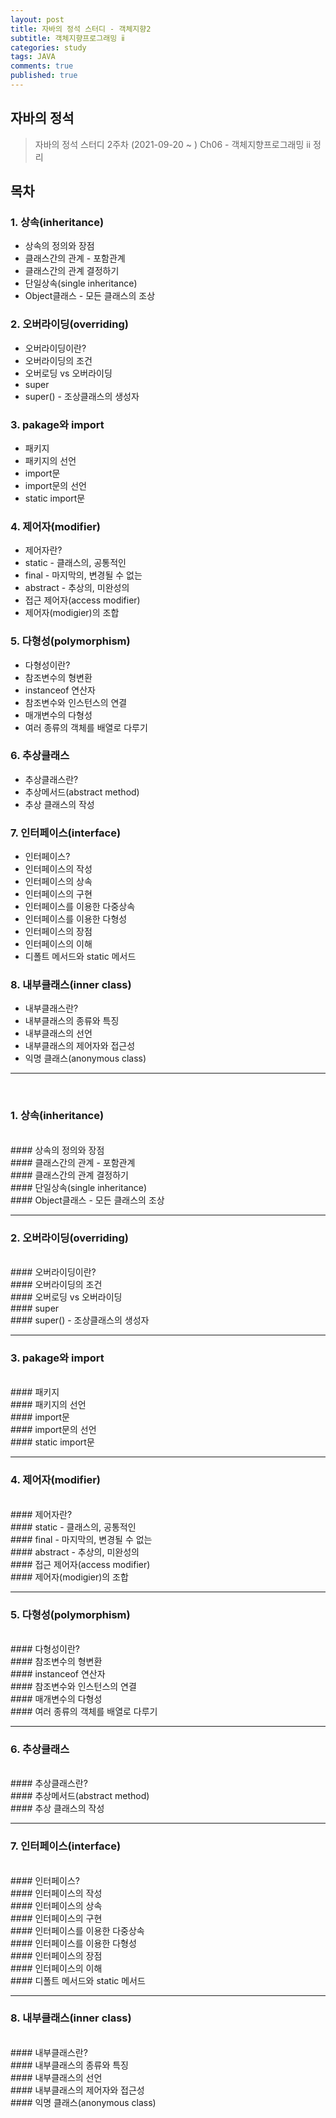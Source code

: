 ```yaml
---
layout: post
title: 자바의 정석 스터디 - 객체지향2
subtitle: 객체지향프로그래밍 ⅱ
categories: study
tags: JAVA
comments: true
published: true
---
```


## 자바의 정석
>자바의 정석 스터디 2주차 (2021-09-20 ~ )
>Ch06 - 객체지향프로그래밍 ⅱ 정리

## 목차
### 1.  상속(inheritance)
- 상속의 정의와 장점
- 클래스간의 관계 - 포함관계
- 클래스간의 관계 결정하기
- 단일상속(single inheritance)
- Object클래스 - 모든 클래스의 조상

### 2. 오버라이딩(overriding)
- 오버라이딩이란?
- 오버라이딩의 조건
- 오버로딩 vs 오버라이딩
- super
- super() - 조상클래스의 생성자

### 3. pakage와 import
- 패키지
- 패키지의 선언
- import문
- import문의 선언
- static import문

### 4.  제어자(modifier)
- 제어자란?
- static - 클래스의, 공통적인
- final - 마지막의, 변경될 수 없는
- abstract - 추상의, 미완성의
- 접근 제어자(access modifier)
- 제어자(modigier)의 조합

### 5. 다형성(polymorphism)
- 다형성이란?
- 참조변수의 형변환
- instanceof 연산자
- 참조변수와 인스턴스의 연결
- 매개변수의 다형성
- 여러 종류의 객체를 배열로 다루기

### 6. 추상클래스
- 추상클래스란?
- 추상메서드(abstract method)
- 추상 클래스의 작성

### 7. 인터페이스(interface)
- 인터페이스?
- 인터페이스의 작성
- 인터페이스의 상속
- 인터페이스의 구현
- 인터페이스를 이용한 다중상속
- 인터페이스를 이용한 다형성
- 인터페이스의 장점
- 인터페이스의 이해
- 디폴트 메서드와 static 메서드


### 8. 내부클래스(inner class)
- 내부클래스란?
- 내부클래스의 종류와 특징
- 내부클래스의 선언
- 내부클래스의 제어자와 접근성
- 익명 클래스(anonymous class)
---

<br/>

### 1.  상속(inheritance)
<br/>
#### 상속의 정의와 장점
<br/>
#### 클래스간의 관계 - 포함관계
<br/>
#### 클래스간의 관계 결정하기
<br/>
#### 단일상속(single inheritance)
<br/>
#### Object클래스 - 모든 클래스의 조상
<br/>

---

### 2. 오버라이딩(overriding)
<br/>
#### 오버라이딩이란?
<br/>
#### 오버라이딩의 조건
<br/>
#### 오버로딩 vs 오버라이딩
<br/>
#### super
<br/>
#### super() - 조상클래스의 생성자
<br/>

---

### 3. pakage와 import
<br/>
#### 패키지
<br/>
#### 패키지의 선언
<br/>
#### import문
<br/>
#### import문의 선언
<br/>
#### static import문
<br/>

---

### 4.  제어자(modifier)
<br/>
#### 제어자란?
<br/>
#### static - 클래스의, 공통적인
<br/>
#### final - 마지막의, 변경될 수 없는
<br/>
#### abstract - 추상의, 미완성의
<br/>
#### 접근 제어자(access modifier)
<br/>
#### 제어자(modigier)의 조합
<br/>

---

### 5. 다형성(polymorphism)
<br/>
#### 다형성이란?
<br/>
#### 참조변수의 형변환
<br/>
#### instanceof 연산자
<br/>
#### 참조변수와 인스턴스의 연결
<br/>
#### 매개변수의 다형성
<br/>
#### 여러 종류의 객체를 배열로 다루기
<br/>

---

### 6. 추상클래스
<br/>
#### 추상클래스란?
<br/>
#### 추상메서드(abstract method)
<br/>
#### 추상 클래스의 작성
<br/>

---

### 7. 인터페이스(interface)
<br/>
#### 인터페이스?
<br/>
#### 인터페이스의 작성
<br/>
#### 인터페이스의 상속
<br/>
#### 인터페이스의 구현
<br/>
#### 인터페이스를 이용한 다중상속
<br/>
#### 인터페이스를 이용한 다형성
<br/>
#### 인터페이스의 장점
<br/>
#### 인터페이스의 이해
<br/>
#### 디폴트 메서드와 static 메서드
<br/>

---

### 8. 내부클래스(inner class)
<br/>
#### 내부클래스란?
<br/>
#### 내부클래스의 종류와 특징
<br/>
#### 내부클래스의 선언
<br/>
#### 내부클래스의 제어자와 접근성
<br/>
#### 익명 클래스(anonymous class)
<br/>
